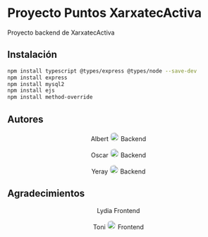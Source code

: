 # Proyecto Puntos XarxatecActiva

Proyecto backend de XarxatecActiva

## Instalación

```bash
npm install typescript @types/express @types/node --save-dev
npm install express
npm install mysql2
npm install ejs
npm install method-override
```

## Autores

<p align="center">Albert <a href="https://github.com/Albertsalespascual"><img src="https://avatars.githubusercontent.com/u/106590031?v=4" alt="@Albertsalespascual" width="20" height="20" style="border-radius: 50%" /></a> Backend</p>
<p align="center">Oscar <a href="https://github.com/Wokansgar"><img src="https://avatars.githubusercontent.com/u/106590171?v=4" alt="@Wokansgar" width="20" height="20" style="border-radius: 50%" /></a> Backend</p>
<p align="center">Yeray <a href="https://github.com/YerayAR89"><img src="https://avatars.githubusercontent.com/u/102992791?v=4" alt="@YerayAR89" width="20" height="20" style="border-radius: 50%" /></a> Backend</p>

## Agradecimientos

<p align="center">Lydia  Frontend</p>
<p align="center">Toni <a href="https://https://github.com/Tonichu"><img src="https://avatars.githubusercontent.com/u/106589976?v=4" alt="@Tonichu" width="20" height="20" style="border-radius: 50%" /></a> Frontend</p>
